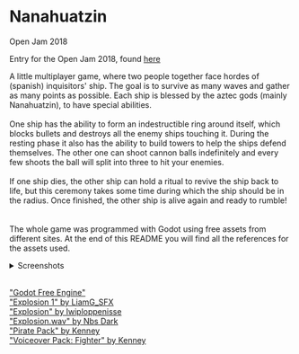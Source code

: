 # Nanahuatzin
Open Jam 2018

Entry for the Open Jam 2018, found [here](https://itch.io/jam/open-jam-2018)

A little multiplayer game, where two people together face hordes of (spanish) inquisitors' ship. The goal is to survive as many waves and gather as many points as possible. Each ship is blessed by the aztec gods (mainly Nanahuatzin), to have special abilities. <br/> <br/>
One ship has the ability to form an indestructible ring around itself, which blocks bullets and destroys all the enemy ships touching it. During the resting phase it also has the ability to build towers to help the ships defend themselves. The other one can shoot cannon balls indefinitely and every few shoots the ball will split into three to hit your enemies. <br/> <br/>
If one ship dies, the other ship can hold a ritual to revive the ship back to life, but this ceremony takes some time during which the ship should be in the radius. Once finished, the other ship is alive again and ready to rumble! <br/> <br/> <br/>
The whole game was programmed with Godot using free assets from different sites. At the end of this README you will find all the references for the assets used.

<details>
  <summary>Screenshots</summary>
  
![alt text](/Screenshots/Menu.PNG)
![alt text](/Screenshots/Game1.PNG)
![alt text](/Screenshots/Game2.PNG)

</details> <br/>

["Godot Free Engine"](https://godotengine.org/) <br/>
["Explosion 1" by LiamG_SFX](https://freesound.org/people/LiamG_SFX/sounds/322481/) <br/>
["Explosion" by Iwiploppenisse](https://freesound.org/people/Iwiploppenisse/sounds/156031/) <br/>
["Explosion.wav" by Nbs Dark](https://freesound.org/people/Nbs%20Dark/sounds/94185/) <br/>
["Pirate Pack" by Kenney](https://kenney.nl/assets/pirate-pack) <br/>
["Voiceover Pack: Fighter" by Kenney](https://kenney.nl/assets/voiceover-pack-fighter) <br/>
